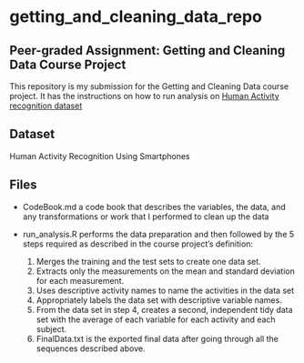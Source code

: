 # getting_and_cleaning_data_repo
## Peer-graded Assignment: Getting and Cleaning Data Course Project
This repository is my submission for the Getting and Cleaning Data course project. It has the instructions on how to run analysis on [Human Activity recognition dataset]( https://d396qusza40orc.cloudfront.net/getdata%2Fprojectfiles%2FUCI%20HAR%20Dataset.zip  )


## Dataset
Human Activity Recognition Using Smartphones

## Files
- CodeBook.md a code book that describes the variables, the data, and any transformations or work that I performed to clean up the data

- run_analysis.R performs the data preparation and then followed by the 5 steps required as described in the course project’s definition:
    1. Merges the training and the test sets to create one data set.
    2. Extracts only the measurements on the mean and standard deviation for each measurement.
    3. Uses descriptive activity names to name the activities in the data set
    4. Appropriately labels the data set with descriptive variable names.
    5. From the data set in step 4, creates a second, independent tidy data set with the average of each variable for each activity and each subject.
    6. FinalData.txt is the exported final data after going through all the sequences described above.
